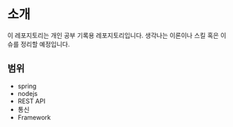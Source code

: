 # 소개
이 레포지토리는 개인 공부 기록용 레포지토리입니다.
생각나는 이론이나 스킬 혹은 이슈를 정리할 예정입니다.
<br>

## 범위
- spring
- nodejs
- REST API
- 통신
- Framework